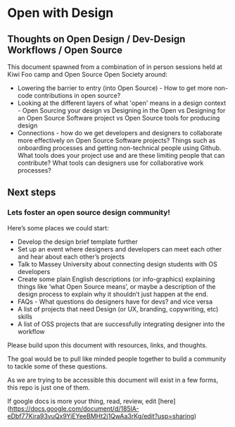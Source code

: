 # Open with Design
## Thoughts on Open Design / Dev-Design Workflows / Open Source

This document spawned from a combination of in person sessions held at Kiwi Foo camp and Open Source Open Society around:
* Lowering the barrier to entry (into Open Source) - How to get more non-code contributions in open source?
* Looking at the different layers of what 'open' means in a design context - Open Sourcing your design vs Designing in the Open vs Designing for an Open Source Software project vs Open Source tools for producing design
* Connections - how do we get developers and designers to collaborate more effectively on Open Source Software projects? Things such as onboarding processes and getting non-technical people using Github. What tools does your project use and are these limiting people that can contribute? What tools can designers use for collaborative work processes?


## Next steps

### Lets foster an open source design community! 

Here’s some places we could start:

* Develop the design brief template further
* Set up an event where designers and developers can meet each other and hear about each other’s projects
* Talk to Massey University about connecting design students with OS developers
* Create some plain English descriptions (or info-graphics) explaining things like ‘what Open Source means’, or maybe a description of the design process to explain why it shouldn’t just happen at the end.
* FAQs - What questions do designers have for devs? and vice versa
* A list of projects that need Design (or UX, branding, copywriting, etc) skills
* A list of OSS projects that are successfully integrating designer into the workflow

Please build upon this document with resources, links, and thoughts.

The goal would be to pull like minded people together to build a community to tackle some of these questions. 

As we are trying to be accessible this document will exist in a few forms, this repo is just one of them.

If google docs is more your thing, read, review, edit [here] (https://docs.google.com/document/d/185lA-eDbf77Kira93vuQx9YiEYeeBMHt2j1QwAa3rKg/edit?usp=sharing)


